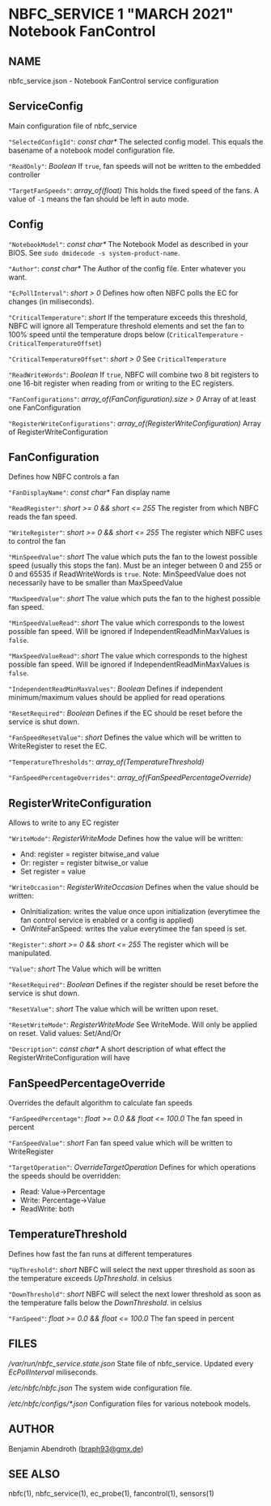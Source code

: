 NBFC\_SERVICE 1 "MARCH 2021" Notebook FanControl
================================================

NAME
----

nbfc\_service.json - Notebook FanControl service configuration

ServiceConfig
-------------

Main configuration file of nbfc_service

`"SelectedConfigId"`: *const char\**
  The selected config model. This equals the basename of a notebook model configuration file.

`"ReadOnly"`: *Boolean*
  If `true`, fan speeds will not be written to the embedded controller

`"TargetFanSpeeds"`: *array_of(float)*
  This holds the fixed speed of the fans. A value of `-1` means the fan should be left in auto mode.



Config
------



`"NotebookModel"`: *const char\**
  The Notebook Model as described in your BIOS. See `sudo dmidecode -s system-product-name`.

`"Author"`: *const char\**
  The Author of the config file. Enter whatever you want.

`"EcPollInterval"`: *short > 0*
  Defines how often NBFC polls the EC for changes (in miliseconds).

`"CriticalTemperature"`: *short*
  If the temperature exceeds this threshold, NBFC will ignore all Temperature threshold elements and set the fan to 100% speed until the temperature drops below (`CriticalTemperature` - `CriticalTemperatureOffset`)

`"CriticalTemperatureOffset"`: *short > 0*
  See `CriticalTemperature`

`"ReadWriteWords"`: *Boolean*
  If `true`, NBFC will combine two 8 bit registers to one 16-bit register when reading from or writing to the EC registers.

`"FanConfigurations"`: *array_of(FanConfiguration).size > 0*
  Array of at least one FanConfiguration

`"RegisterWriteConfigurations"`: *array_of(RegisterWriteConfiguration)*
  Array of RegisterWriteConfiguration



FanConfiguration
----------------

Defines how NBFC controls a fan

`"FanDisplayName"`: *const char\**
  Fan display name

`"ReadRegister"`: *short >= 0 && short <= 255*
  The register from which NBFC reads the fan speed.

`"WriteRegister"`: *short >= 0 && short <= 255*
  The register which NBFC uses to control the fan

`"MinSpeedValue"`: *short*
  The value which puts the fan to the lowest possible speed (usually this stops the fan). Must be an integer between 0 and 255 or 0 and 65535 if ReadWriteWords is `true`. Note: MinSpeedValue does not necessarily have to be smaller than MaxSpeedValue

`"MaxSpeedValue"`: *short*
  The value which puts the fan to the highest possible fan speed.

`"MinSpeedValueRead"`: *short*
  The value which corresponds to the lowest possible fan speed. Will be ignored if IndependentReadMinMaxValues is `false`.

`"MaxSpeedValueRead"`: *short*
  The value which  corresponds to the highest possible fan speed. Will be ignored if IndependentReadMinMaxValues is `false`.

`"IndependentReadMinMaxValues"`: *Boolean*
  Defines if independent minimum/maximum values should be applied for read operations

`"ResetRequired"`: *Boolean*
  Defines if the EC should be reset before the service is shut down.

`"FanSpeedResetValue"`: *short*
  Defines the value which will be written to WriteRegister to reset the EC.

`"TemperatureThresholds"`: *array_of(TemperatureThreshold)*
  

`"FanSpeedPercentageOverrides"`: *array_of(FanSpeedPercentageOverride)*
  



RegisterWriteConfiguration
--------------------------

Allows to write to any EC register

`"WriteMode"`: *RegisterWriteMode*
  Defines how the value will be written:
  
  - And: register = register bitwise_and value
  - Or: register = register bitwise_or value
  - Set register = value
  

`"WriteOccasion"`: *RegisterWriteOccasion*
  Defines when the value should be written:
  
  - OnInitialization: writes the value once upon initialization (everytimee the fan control service is enabled or a config is applied)
  - OnWriteFanSpeed: writes the value everytimee the fan speed is set.
  

`"Register"`: *short >= 0 && short <= 255*
  The register which will be manipulated.

`"Value"`: *short*
  The Value which will be written

`"ResetRequired"`: *Boolean*
  Defines if the register should be reset before the service is shut down.

`"ResetValue"`: *short*
  The value which will be written upon reset.

`"ResetWriteMode"`: *RegisterWriteMode*
  See WriteMode. Will only be applied on reset. Valid values: Set/And/Or

`"Description"`: *const char\**
  A short description of what effect the RegisterWriteConfiguration will have



FanSpeedPercentageOverride
--------------------------

Overrides the default algorithm to calculate fan speeds

`"FanSpeedPercentage"`: *float >= 0.0 && float <= 100.0*
  The fan speed in percent

`"FanSpeedValue"`: *short*
  Fan fan speed value which will be written to WriteRegister

`"TargetOperation"`: *OverrideTargetOperation*
  Defines for which operations the speeds should be overridden:
  
  - Read: Value->Percentage
  - Write: Percentage->Value
  - ReadWrite: both



TemperatureThreshold
--------------------

Defines how fast the fan runs at different temperatures

`"UpThreshold"`: *short*
  NBFC will select the next upper threshold as soon as the temperature exceeds *UpThreshold*. in celsius

`"DownThreshold"`: *short*
  NBFC will select the next lower threshold as soon as the temperature falls below the *DownThreshold*. in celsius

`"FanSpeed"`: *float >= 0.0 && float <= 100.0*
  The fan speed in percent



FILES
-----

*/var/run/nbfc_service.state.json*
  State file of nbfc\_service. Updated every *EcPollInterval* miliseconds.

*/etc/nbfc/nbfc.json*
  The system wide configuration file.

*/etc/nbfc/configs/\*.json*
  Configuration files for various notebook models.

AUTHOR
------

Benjamin Abendroth (braph93@gmx.de)

SEE ALSO
--------

nbfc(1), nbfc\_service(1), ec_probe(1), fancontrol(1), sensors(1)

